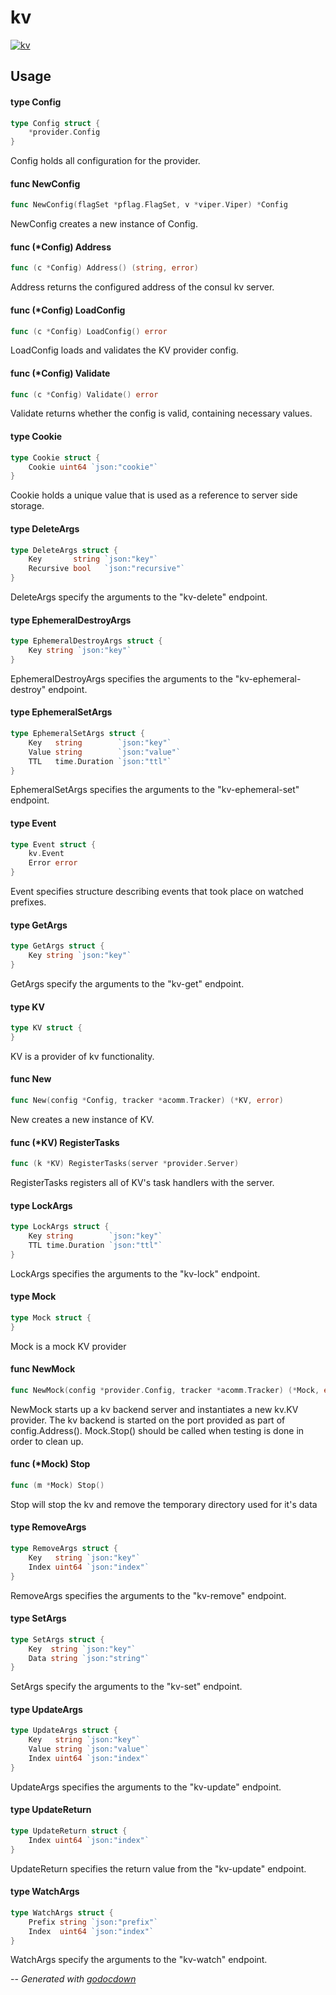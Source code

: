 # kv

[![kv](https://godoc.org/github.com/cerana/cerana/providers/kv?status.svg)](https://godoc.org/github.com/cerana/cerana/providers/kv)



## Usage

#### type Config

```go
type Config struct {
	*provider.Config
}
```

Config holds all configuration for the provider.

#### func  NewConfig

```go
func NewConfig(flagSet *pflag.FlagSet, v *viper.Viper) *Config
```
NewConfig creates a new instance of Config.

#### func (*Config) Address

```go
func (c *Config) Address() (string, error)
```
Address returns the configured address of the consul kv server.

#### func (*Config) LoadConfig

```go
func (c *Config) LoadConfig() error
```
LoadConfig loads and validates the KV provider config.

#### func (*Config) Validate

```go
func (c *Config) Validate() error
```
Validate returns whether the config is valid, containing necessary values.

#### type Cookie

```go
type Cookie struct {
	Cookie uint64 `json:"cookie"`
}
```

Cookie holds a unique value that is used as a reference to server side storage.

#### type DeleteArgs

```go
type DeleteArgs struct {
	Key       string `json:"key"`
	Recursive bool   `json:"recursive"`
}
```

DeleteArgs specify the arguments to the "kv-delete" endpoint.

#### type EphemeralDestroyArgs

```go
type EphemeralDestroyArgs struct {
	Key string `json:"key"`
}
```

EphemeralDestroyArgs specifies the arguments to the "kv-ephemeral-destroy"
endpoint.

#### type EphemeralSetArgs

```go
type EphemeralSetArgs struct {
	Key   string        `json:"key"`
	Value string        `json:"value"`
	TTL   time.Duration `json:"ttl"`
}
```

EphemeralSetArgs specifies the arguments to the "kv-ephemeral-set" endpoint.

#### type Event

```go
type Event struct {
	kv.Event
	Error error
}
```

Event specifies structure describing events that took place on watched prefixes.

#### type GetArgs

```go
type GetArgs struct {
	Key string `json:"key"`
}
```

GetArgs specify the arguments to the "kv-get" endpoint.

#### type KV

```go
type KV struct {
}
```

KV is a provider of kv functionality.

#### func  New

```go
func New(config *Config, tracker *acomm.Tracker) (*KV, error)
```
New creates a new instance of KV.

#### func (*KV) RegisterTasks

```go
func (k *KV) RegisterTasks(server *provider.Server)
```
RegisterTasks registers all of KV's task handlers with the server.

#### type LockArgs

```go
type LockArgs struct {
	Key string        `json:"key"`
	TTL time.Duration `json:"ttl"`
}
```

LockArgs specifies the arguments to the "kv-lock" endpoint.

#### type Mock

```go
type Mock struct {
}
```

Mock is a mock KV provider

#### func  NewMock

```go
func NewMock(config *provider.Config, tracker *acomm.Tracker) (*Mock, error)
```
NewMock starts up a kv backend server and instantiates a new kv.KV provider. The
kv backend is started on the port provided as part of config.Address().
Mock.Stop() should be called when testing is done in order to clean up.

#### func (*Mock) Stop

```go
func (m *Mock) Stop()
```
Stop will stop the kv and remove the temporary directory used for it's data

#### type RemoveArgs

```go
type RemoveArgs struct {
	Key   string `json:"key"`
	Index uint64 `json:"index"`
}
```

RemoveArgs specifies the arguments to the "kv-remove" endpoint.

#### type SetArgs

```go
type SetArgs struct {
	Key  string `json:"key"`
	Data string `json:"string"`
}
```

SetArgs specify the arguments to the "kv-set" endpoint.

#### type UpdateArgs

```go
type UpdateArgs struct {
	Key   string `json:"key"`
	Value string `json:"value"`
	Index uint64 `json:"index"`
}
```

UpdateArgs specifies the arguments to the "kv-update" endpoint.

#### type UpdateReturn

```go
type UpdateReturn struct {
	Index uint64 `json:"index"`
}
```

UpdateReturn specifies the return value from the "kv-update" endpoint.

#### type WatchArgs

```go
type WatchArgs struct {
	Prefix string `json:"prefix"`
	Index  uint64 `json:"index"`
}
```

WatchArgs specify the arguments to the "kv-watch" endpoint.

--
*Generated with [godocdown](https://github.com/robertkrimen/godocdown)*
